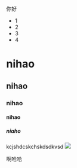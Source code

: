 你好

  * 1
  * 2
  * 3
  * 4

# nihao

## nihao

### nihao

#### nihao

##### niaho

kcjshdcskchskdsdkvsd
![](D:\pythonALLS\school02\static\image\ad.jpg)
  

啊哈哈

